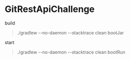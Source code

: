 # GitRestApiChallenge
build
> ./gradlew --no-daemon --stacktrace clean bootJar

start 
> ./gradlew --no-daemon --stacktrace clean bootRun

